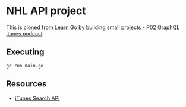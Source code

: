 # NHL API project

This is cloned from [Learn Go by building small projects - P02 GraphQL itunes podcast](https://www.youtube.com/watch?v=doLybrf3w-o&list=PLzQWIQOqeUSOM9D9yk4mQ25ZiZEahJ3XQ&index=3)

## Executing

`go run main.go`

## Resources

* [iTunes Search API](https://affiliate.itunes.apple.com/resources/documentation/itunes-store-web-service-search-api/)